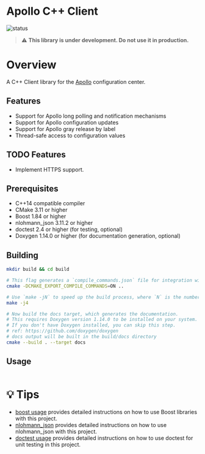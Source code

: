# Apollo C++ Client

![status](https://img.shields.io/badge/status-WIP-orange)
> ⚠️ **This library is under development. Do not use it in production.**

# Overview
A C++ Client library for the [Apollo](https://github.com/apolloconfig/apollo) configuration center.

## Features
- Support for Apollo long polling and notification mechanisms
- Support for Apollo configuration updates
- Support for Apollo gray release by label
- Thread-safe access to configuration values

## TODO Features
- Implement HTTPS support.

## Prerequisites
- C++14 compatible compiler
- CMake 3.11 or higher
- Boost 1.84 or higher
- nlohmann_json 3.11.2 or higher
- doctest 2.4 or higher (for testing, optional)
- Doxygen 1.14.0 or higher (for documentation generation, optional)

## Building
```bash
mkdir build && cd build

# This flag generates a `compile_commands.json` file for integration with tools like clangd.
cmake -DCMAKE_EXPORT_COMPILE_COMMANDS=ON ..

# Use `make -jN` to speed up the build process, where `N` is the number of parallel jobs.
make -j4

# Now build the docs target, which generates the documentation.
# This requires Doxygen version 1.14.0 to be installed on your system.
# If you don't have Doxygen installed, you can skip this step.
# ref: https://github.com/doxygen/doxygen
# docs output will be built in the build/docs directory
cmake --build . --target docs
```

## Usage
```c++
```

# 💡 Tips
- [boost usage](./docs/boost_usage.md) provides detailed instructions on how to use Boost libraries with this project.
- [nlohmann_json](./docs/nlohmann_json_usage.md) provides detailed instructions on how to use nlohmann_json with this project.
- [doctest usage](./docs/doctest_usage.md) provides detailed instructions on how to use doctest for unit testing in this project.
